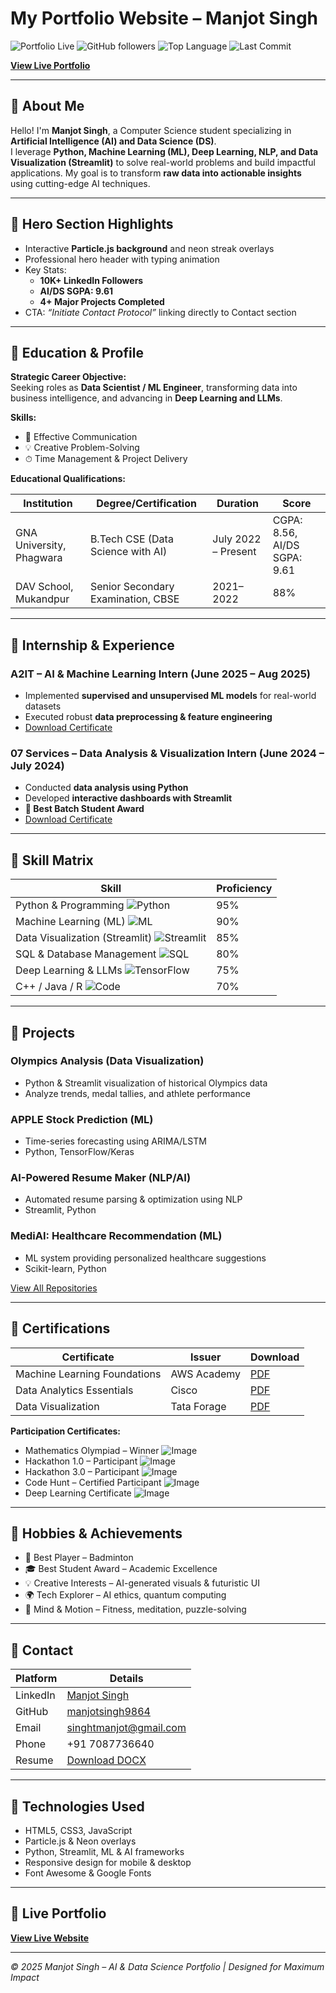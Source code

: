 # My Portfolio Website – Manjot Singh

![Portfolio Live](https://img.shields.io/badge/Portfolio-Live-brightgreen?style=flat-square)
![GitHub followers](https://img.shields.io/github/followers/manjotsingh9864?style=social)
![Top Language](https://img.shields.io/github/languages/top/manjotsingh9864/My-Portfolio-Website)
![Last Commit](https://img.shields.io/github/last-commit/manjotsingh9864/My-Portfolio-Website)

[**View Live Portfolio**](https://manjotsingh9864.github.io/My-Portfolio-Website/)

---

## 🔹 About Me
Hello! I'm **Manjot Singh**, a Computer Science student specializing in **Artificial Intelligence (AI) and Data Science (DS)**.  
I leverage **Python, Machine Learning (ML), Deep Learning, NLP, and Data Visualization (Streamlit)** to solve real-world problems and build impactful applications. My goal is to transform **raw data into actionable insights** using cutting-edge AI techniques.

---

## 🔹 Hero Section Highlights
- Interactive **Particle.js background** and neon streak overlays  
- Professional hero header with typing animation  
- Key Stats:  
  - **10K+ LinkedIn Followers**  
  - **AI/DS SGPA: 9.61**  
  - **4+ Major Projects Completed**  
- CTA: *“Initiate Contact Protocol”* linking directly to Contact section

---

## 🔹 Education & Profile
**Strategic Career Objective:**  
Seeking roles as **Data Scientist / ML Engineer**, transforming data into business intelligence, and advancing in **Deep Learning and LLMs**.

**Skills:**  
- 💬 Effective Communication  
- 💡 Creative Problem-Solving  
- ⏱ Time Management & Project Delivery

**Educational Qualifications:**

| Institution | Degree/Certification | Duration | Score |
|-------------|--------------------|---------|-------|
| GNA University, Phagwara | B.Tech CSE (Data Science with AI) | July 2022 – Present | CGPA: 8.56, AI/DS SGPA: 9.61 |
| DAV School, Mukandpur | Senior Secondary Examination, CBSE | 2021–2022 | 88% |

---

## 🔹 Internship & Experience
### **A2IT – AI & Machine Learning Intern** (June 2025 – Aug 2025)
- Implemented **supervised and unsupervised ML models** for real-world datasets  
- Executed robust **data preprocessing & feature engineering**  
- [Download Certificate](certificates/A2IT_Certificate.pdf)

### **07 Services – Data Analysis & Visualization Intern** (June 2024 – July 2024)
- Conducted **data analysis using Python**  
- Developed **interactive dashboards with Streamlit**  
- **🏅 Best Batch Student Award**  
- [Download Certificate](certificates/07Services_Certificate.pdf)

---

## 🔹 Skill Matrix

| Skill | Proficiency |
|-------|------------|
| Python & Programming ![Python](https://img.shields.io/badge/-Python-3776AB?style=flat&logo=python&logoColor=white) | 95% |
| Machine Learning (ML) ![ML](https://img.shields.io/badge/-ML-FF6F61?style=flat) | 90% |
| Data Visualization (Streamlit) ![Streamlit](https://img.shields.io/badge/-Streamlit-FF4B4B?style=flat&logo=streamlit&logoColor=white) | 85% |
| SQL & Database Management ![SQL](https://img.shields.io/badge/-SQL-4479A1?style=flat&logo=mysql&logoColor=white) | 80% |
| Deep Learning & LLMs ![TensorFlow](https://img.shields.io/badge/-TensorFlow-FF6F00?style=flat&logo=tensorflow&logoColor=white) | 75% |
| C++ / Java / R ![Code](https://img.shields.io/badge/-C%2B%2B%20Java%20R-333333?style=flat&logo=c%2B%2B&logoColor=white) | 70% |

---

## 🔹 Projects

### **Olympics Analysis (Data Visualization)**
- Python & Streamlit visualization of historical Olympics data  
- Analyze trends, medal tallies, and athlete performance

### **APPLE Stock Prediction (ML)**
- Time-series forecasting using ARIMA/LSTM  
- Python, TensorFlow/Keras  

### **AI-Powered Resume Maker (NLP/AI)**
- Automated resume parsing & optimization using NLP  
- Streamlit, Python  

### **MediAI: Healthcare Recommendation (ML)**
- ML system providing personalized healthcare suggestions  
- Scikit-learn, Python  

[View All Repositories](https://github.com/manjotsingh9864)

---

## 🔹 Certifications

| Certificate | Issuer | Download |
|-------------|--------|---------|
| Machine Learning Foundations | AWS Academy | [PDF](certificates/g.pdf) |
| Data Analytics Essentials | Cisco | [PDF](certificates/h.pdf) |
| Data Visualization | Tata Forage | [PDF](certificates/i.pdf) |

**Participation Certificates:**  
- Mathematics Olympiad – Winner ![Image](images/j.png)  
- Hackathon 1.0 – Participant ![Image](images/k.png)  
- Hackathon 3.0 – Participant ![Image](images/l.png)  
- Code Hunt – Certified Participant ![Image](images/m.png)  
- Deep Learning Certificate ![Image](images/n.png)

---

## 🔹 Hobbies & Achievements
- 🏸 Best Player – Badminton  
- 🎓 Best Student Award – Academic Excellence  
- 💡 Creative Interests – AI-generated visuals & futuristic UI  
- 🌍 Tech Explorer – AI ethics, quantum computing  
- 🧠 Mind & Motion – Fitness, meditation, puzzle-solving  

---

## 🔹 Contact

| Platform | Details |
|----------|---------|
| LinkedIn | [Manjot Singh](https://www.linkedin.com/in/manjot-singh2004) |
| GitHub | [manjotsingh9864](https://github.com/manjotsingh9864) |
| Email | singhtmanjot@gmail.com |
| Phone | +91 7087736640 |
| Resume | [Download DOCX](Resume.docx) |

---

## 🔹 Technologies Used
- HTML5, CSS3, JavaScript  
- Particle.js & Neon overlays  
- Python, Streamlit, ML & AI frameworks  
- Responsive design for mobile & desktop  
- Font Awesome & Google Fonts  

---

## 🔹 Live Portfolio
[**View Live Website**](https://manjotsingh9864.github.io/My-Portfolio-Website/)

---

*© 2025 Manjot Singh – AI & Data Science Portfolio | Designed for Maximum Impact*